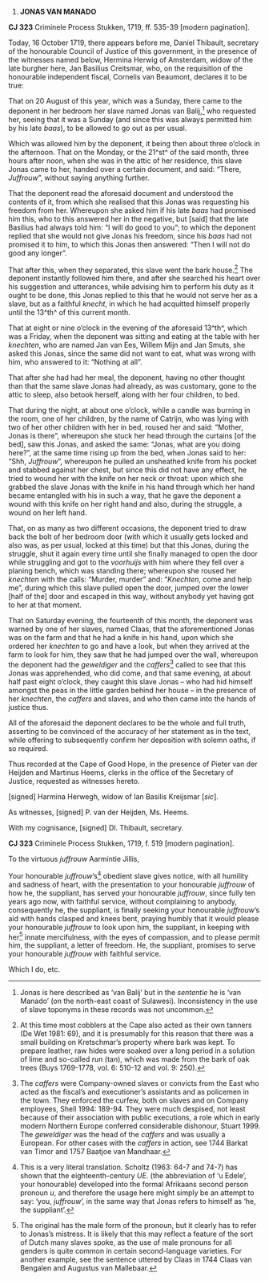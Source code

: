 1.  **JONAS VAN MANADO**

**CJ 323** Criminele Process Stukken, 1719, ff. 535-39 \[modern
pagination\].

Today, 16 October 1719, there appears before me, Daniel Thibault,
secretary of the honourable Council of Justice of this government, in
the presence of the witnesses named below, Hermina Herwig of Amsterdam,
widow of the late burgher here, Jan Basilius Creitsmar, who, on the
requisition of the honourable independent fiscal, Cornelis van Beaumont,
declares it to be true:

That on 20 August of this year, which was a Sunday, there came to the
deponent in her bedroom her slave named Jonas van Balij,[^1] who
requested her, seeing that it was a Sunday (and since this was always
permitted him by his late *baas*), to be allowed to go out as per usual.

Which was allowed him by the deponent, it being then about three o’clock
in the afternoon. That on the Monday, or the 21^st^ of the said month,
three hours after noon, when she was in the attic of her residence, this
slave Jonas came to her, handed over a certain document, and said:
“There, *Juffrouw*”, without saying anything further.

That the deponent read the aforesaid document and understood the
contents of it, from which she realised that this Jonas was requesting
his freedom from her. Whereupon she asked him if his late *baas* had
promised him this, who to this answered her in the negative, but
\[said\] that the late Basilius had always told him: “I will do good to
you”; to which the deponent replied that she would not give Jonas his
freedom, since his *baas* had not promised it to him, to which this
Jonas then answered: “Then I will not do good any longer”.

That after this, when they separated, this slave went the bark
house.[^2] The deponent instantly followed him there, and after she
searched his heart over his suggestion and utterances, while advising
him to perform his duty as it ought to be done, this Jonas replied to
this that he would not serve her as a slave, but as a faithful *knecht*,
in which he had acquitted himself properly until the 13^th^ of this
current month.

That at eight or nine o’clock in the evening of the aforesaid 13^th^,
which was a Friday, when the deponent was sitting and eating at the
table with her *knechten*, who are named Jan van Ees, Willem Mijn and
Jan Smuts, she asked this Jonas, since the same did not want to eat,
what was wrong with him, who answered to it: “Nothing at all”.

That after she had had her meal, the deponent, having no other thought
than that the same slave Jonas had already, as was customary, gone to
the attic to sleep, also betook herself, along with her four children,
to bed.

That during the night, at about one o’clock, while a candle was burning
in the room, one of her children, by the name of Catrijn, who was lying
with two of her other children with her in bed, roused her and said:
“Mother, Jonas is there”, whereupon she stuck her head through the
curtains \[of the bed\], saw this Jonas, and asked the same: “Jonas,
what are you doing here?”, at the same time rising up from the bed, when
Jonas said to her: “Shh, *Juffrouw*”, whereupon he pulled an unsheathed
knife from his pocket and stabbed against her chest, but since this did
not have any effect, he tried to wound her with the knife on her neck or
throat: upon which she grabbed the slave Jonas with the knife in his
hand through which her hand became entangled with his in such a way,
that he gave the deponent a wound with this knife on her right hand and
also, during the struggle, a wound on her left hand.

That, on as many as two different occasions, the deponent tried to draw
back the bolt of her bedroom door (with which it usually gets locked and
also was, as per usual, locked at this time) but that this Jonas, during
the struggle, shut it again every time until she finally managed to open
the door while struggling and got to the *voorhuijs* with him where they
fell over a planing bench, which was standing there; whereupon she
roused her *knechten* with the calls: “Murder, murder” and: “*Knechten*,
come and help me”, during which this slave pulled open the door, jumped
over the lower \[half of the\] door and escaped in this way, without
anybody yet having got to her at that moment.

That on Saturday evening, the fourteenth of this month, the deponent was
warned by one of her slaves, named Claas, that the aforementioned Jonas
was on the farm and that he had a knife in his hand, upon which she
ordered her *knechten* to go and have a look, but when they arrived at
the farm to look for him, they saw that he had jumped over the wall,
whereupon the deponent had the *geweldiger* and the *caffers*[^3] called
to see that this Jonas was apprehended, who did come, and that same
evening, at about half past eight o’clock, they caught this slave Jonas
– who had hid himself amongst the peas in the little garden behind her
house – in the presence of her *knechten*, the *caffers* and slaves, and
who then came into the hands of justice thus.

All of the aforesaid the deponent declares to be the whole and full
truth, asserting to be convinced of the accuracy of her statement as in
the text, while offering to subsequently confirm her deposition with
solemn oaths, if so required.

Thus recorded at the Cape of Good Hope, in the presence of Pieter van
der Heijden and Martinus Heems, clerks in the office of the Secretary of
Justice, requested as witnesses hereto.

\[signed\] Harmina Herwegh, widow of Ian Basilis Kreijsmar \[*sic*\].

As witnesses, \[signed\] P. van der Heijden, Ms. Heems.

With my cognisance, \[signed\] Dl. Thibault, secretary.

**CJ 323** Criminele Process Stukken, 1719, f. 519 \[modern
pagination\].

To the virtuous *juffrouw* Aarmintie Jillis,

Your honourable *juffrouw*’s[^4] obedient slave gives notice, with all
humility and sadness of heart, with the presentation to your honourable
*juffrouw* of how he, the suppliant, has served your honourable
*juffrouw*, since fully ten years ago now, with faithful service,
without complaining to anybody, consequently he, the suppliant, is
finally seeking your honourable *juffrouw*’s aid with hands clasped and
knees bent, praying humbly that it would please your honourable
*juffrouw* to look upon him, the suppliant, in keeping with her[^5]
innate mercifulness, with the eyes of compassion, and to please permit
him, the suppliant, a letter of freedom. He, the suppliant, promises to
serve your honourable *juffrouw* with faithful service.

Which I do, etc.

[^1]: Jonas is here described as ‘van Balij’ but in the *sententie* he
    is ‘van Manado’ (on the north-east coast of Sulawesi). Inconsistency
    in the use of slave toponyms in these records was not uncommon.

[^2]: At this time most cobblers at the Cape also acted as their own
    tanners (De Wet 1981: 69), and it is presumably for this reason that
    there was a small building on Kretschmar’s property where bark was
    kept. To prepare leather, raw hides were soaked over a long period
    in a solution of lime and so-called *run* (tan), which was made from
    the bark of oak trees (Buys 1769-1778, vol. 6: 510-12 and vol. 9:
    250).

[^3]: The *caffers* were Company-owned slaves or convicts from the East
    who acted as the fiscal’s and executioner’s assistants and as
    policemen in the town. They enforced the curfew, both on slaves and
    on Company employees, Shell 1994: 189-94. They were much despised,
    not least because of their association with public executions, a
    role which in early modern Northern Europe conferred considerable
    dishonour, Stuart 1999. The *geweldiger* was the head of the
    *caffers* and was usually a European. For other cases with the
    *caffers* in action, see 1744 Barkat van Timor and 1757 Baatjoe van
    Mandhaar.

[^4]: This is a very literal translation. Scholtz (1963: 64-7 and 74-7)
    has shown that the eighteenth-century *UE.* (the abbreviation of ‘u
    Edele’, your honourable) developed into the formal Afrikaans second
    person pronoun *u*, and therefore the usage here might simply be an
    attempt to say: ‘you, *juffrouw*’, in the same way that Jonas refers
    to himself as ‘he, the suppliant’.

[^5]: The original has the male form of the pronoun, but it clearly has
    to refer to Jonas’s mistress. It is likely that this may reflect a
    feature of the sort of Dutch many slaves spoke, as the use of male
    pronouns for all genders is quite common in certain second-language
    varieties. For another example, see the sentence uttered by Claas in
    1744 Claas van Bengalen and Augustus van Mallebaar.
